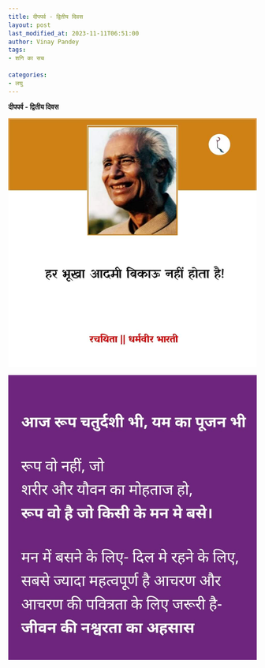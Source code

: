 ```yaml
---
title: दीपपर्व - द्वितीय दिवस
layout: post
last_modified_at: 2023-11-11T06:51:00
author: Vinay Pandey
tags:
- शनि का सच

categories:
- लघु
---
```

**दीपपर्व - द्वितीय दिवस**


![IMG-20231111-WA0002.jpg](/images/IMG-20231111-WA0002.jpg)

![IMG-20231111-WA0000.jpg](/images/IMG-20231111-WA0000.jpg)

